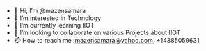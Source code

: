 - 👋 Hi, I’m @mazensamara
- 👀 I’m interested in Technology
- 🌱 I’m currently learning IIOT
- 💞️ I’m looking to collaborate on various Projects about IIOT
- 📫 How to reach me :mazensamara@yahoo.com, +14385059631

<!---
mazensamara/mazensamara is a ✨ special ✨ repository because its `README.md` (this file) appears on your GitHub profile.
You can click the Preview link to take a look at your changes.
--->
